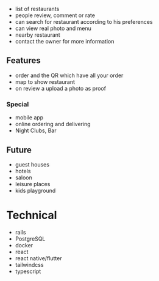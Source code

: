 - list of restaurants
- people review, comment or rate
- can search for restaurant according to his preferences
- can view real photo and menu
- nearby restaurant
- contact the owner for more information

## Features
- order and the QR which have all your order 
- map to show restaurant
- on review a upload a photo as proof

### Special

- mobile app
- online ordering and delivering
-  Night Clubs, Bar

## Future
- guest houses 
- hotels
- saloon
- leisure places
- kids playground

# Technical 

- rails
- PostgreSQL 
- docker
- react
- react native/flutter
- tailwindcss 
- typescript